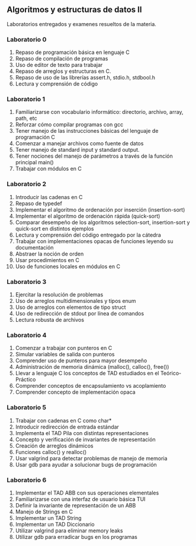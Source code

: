 ## Algoritmos y estructuras de datos II 

Laboratorios entregados y examenes resueltos de la materia. 

### Laboratorio 0 
  1. Repaso de programación básica en lenguaje C
  2. Repaso de compilación de programas
  3. Uso de editor de texto para trabajar
  4. Repaso de arreglos y estructuras en C.
  5. Repaso de uso de las librerías assert.h, stdio.h, stdbool.h
  6. Lectura y comprensión de código


### Laboratorio 1 
  1. Familiarizarse con vocabulario informático: directorio, archivo, array, path, etc
  2. Reforzar cómo compilar programas con gcc
  3. Tener manejo de las instrucciones básicas del lenguaje de programación C
  4. Comenzar a manejar archivos como fuente de datos
  5. Tener manejo de standard input y standard output.
  6. Tener nociones del manejo de parámetros a través de la función principal main()
  7. Trabajar con módulos en C

### Laboratorio 2
  1. Introducir las cadenas en C
  2. Repaso de typedef
  3. Implementar el algoritmo de ordenación por inserción (insertion-sort)
  4. Implementar el algoritmo de ordenación rápida (quick-sort)
  5. Comparar desempeño de los algoritmos selection-sort, insertion-sort y quick-sort en distintos ejemplos
  6. Lectura y comprensión del código entregado por la cátedra
  7. Trabajar con implementaciones opacas de funciones leyendo su documentación
  8. Abstraer la noción de orden
  9. Usar procedimientos en C
  10. Uso de funciones locales en módulos en C

### Laboratorio 3
  1. Ejercitar la resolución de problemas
  2. Uso de arreglos multidimensionales y tipos enum
  3. Uso de arreglos con elementos de tipo struct
  4. Uso de redirección de stdout por línea de comandos
  5. Lectura robusta de archivos

### Laboratorio 4
  1. Comenzar a trabajar con punteros en C
  2. Simular variables de salida con punteros
  3. Comprender uso de punteros para mayor desempeño
  4. Administración de memoria dinámica (malloc(), calloc(), free())
  5. Llevar a lenguaje C los conceptos de TAD estudiados en el Teórico-Práctico
  6. Comprender conceptos de encapsulamiento vs acoplamiento
  7. Comprender concepto de implementación opaca

### Laboratorio 5
  1. Trabajar con cadenas en C como char*
  2. Introducir redirección de entrada estándar
  3. Implementa el TAD Pila con distintas representaciones
  4. Concepto y verificación de invariantes de representación
  5. Creación de arreglos dinámicos
  6. Funciones calloc() y realloc()
  7. Usar valgrind para detectar problemas de manejo de memoria
  8. Usar gdb para ayudar a solucionar bugs de programación

### Laboratorio 6
  1. Implementar el TAD ABB con sus operaciones elementales
  2. Familiarizarse con una interfaz de usuario básica TUI
  3. Definir la invariante de representación de un ABB
  4. Manejo de Strings en C
  5. Implementar un TAD String
  6. Implementar un TAD Diccionario
  7. Utilizar valgrind para eliminar memory leaks
  8. Utilizar gdb para erradicar bugs en los programas
